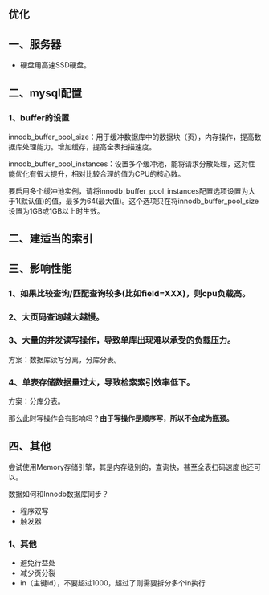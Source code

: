 ## 优化

## 一、服务器
* 硬盘用高速SSD硬盘。

## 二、mysql配置
### 1、buffer的设置
innodb_buffer_pool_size：用于缓冲数据库中的数据块（页），内存操作，提高数据库处理能力。增加缓存，提高全表扫描速度。

innodb_buffer_pool_instances：设置多个缓冲池，能将请求分散处理，这对性能优化有很大提升，相对比较合理的值为CPU的核心数。

要启用多个缓冲池实例，请将innodb_buffer_pool_instances配置选项设置为大于1(默认值)的值，最多为64(最大值)。这个选项只在将innodb_buffer_pool_size设置为1GB或1GB以上时生效。

## 二、建适当的索引

## 三、影响性能
### 1、如果比较查询/匹配查询较多(比如field=XXX)，则cpu负载高。

### 2、大页码查询越大越慢。

### 3、大量的并发读写操作，导致单库出现难以承受的负载压力。

方案：数据库读写分离，分库分表。

### 4、单表存储数据量过大，导致检索索引效率低下。

方案：分库分表。

那么此时写操作会有影响吗？**由于写操作是顺序写，所以不会成为瓶颈。**

## 四、其他
尝试使用Memory存储引擎，其是内存级别的，查询快，甚至全表扫码速度也还可以。

数据如何和Innodb数据库同步？
* 程序双写
* 触发器

### 1、其他

* 避免行益处
* 减少页分裂
* in（主键id），不要超过1000，超过了则需要拆分多个in执行


